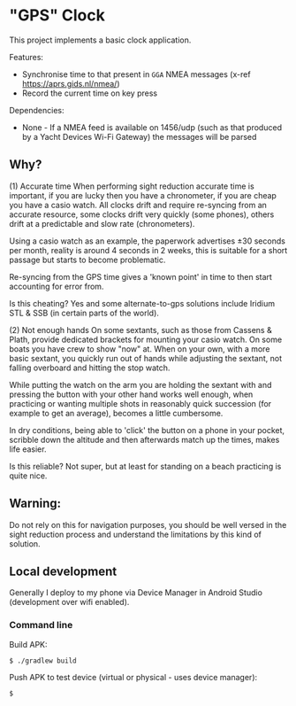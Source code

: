 # "GPS" Clock

This project implements a basic clock application.

Features:
* Synchronise time to that present in `GGA` NMEA messages (x-ref https://aprs.gids.nl/nmea/)
* Record the current time on key press

Dependencies:
* None - If a NMEA feed is available on 1456/udp (such as that produced by a Yacht Devices Wi-Fi Gateway) the messages will be parsed

## Why?

(1) Accurate time
When performing sight reduction accurate time is important, if you are lucky then you have a chronometer,
if you are cheap you have a casio watch. All clocks drift and require re-syncing from an accurate resource,
some clocks drift very quickly (some phones), others drift at a predictable and slow rate (chronometers).

Using a casio watch as an example, the paperwork advertises ±30 seconds per month,
reality is around 4 seconds in 2 weeks, this is suitable for a short passage but starts to become problematic.

Re-syncing from the GPS time gives a 'known point' in time to then start accounting for error from.

Is this cheating? Yes and some alternate-to-gps solutions include Iridium STL & SSB (in certain parts of the world).

(2) Not enough hands
On some sextants, such as those from Cassens & Plath, provide dedicated brackets for mounting your casio watch.
On some boats you have crew to show "now" at.
When on your own, with a more basic sextant, you quickly run out of hands while adjusting the sextant, not falling overboard and hitting the stop watch.

While putting the watch on the arm you are holding the sextant with and pressing the button with your other hand works well enough,
when practicing or wanting multiple shots in reasonably quick succession (for example to get an average), becomes a little cumbersome.

In dry conditions, being able to 'click' the button on a phone in your pocket, scribble down the altitude and then afterwards match up the times, makes life easier.

Is this reliable? Not super, but at least for standing on a beach practicing is quite nice.

## Warning:

Do not rely on this for navigation purposes, you should be well versed in the sight reduction process and understand the limitations by this kind of solution.

## Local development

Generally I deploy to my phone via Device Manager in Android Studio (development over wifi enabled).

### Command line
Build APK:
```
$ ./gradlew build
```

Push APK to test device (virtual or physical - uses device manager):
```
$ 
```
